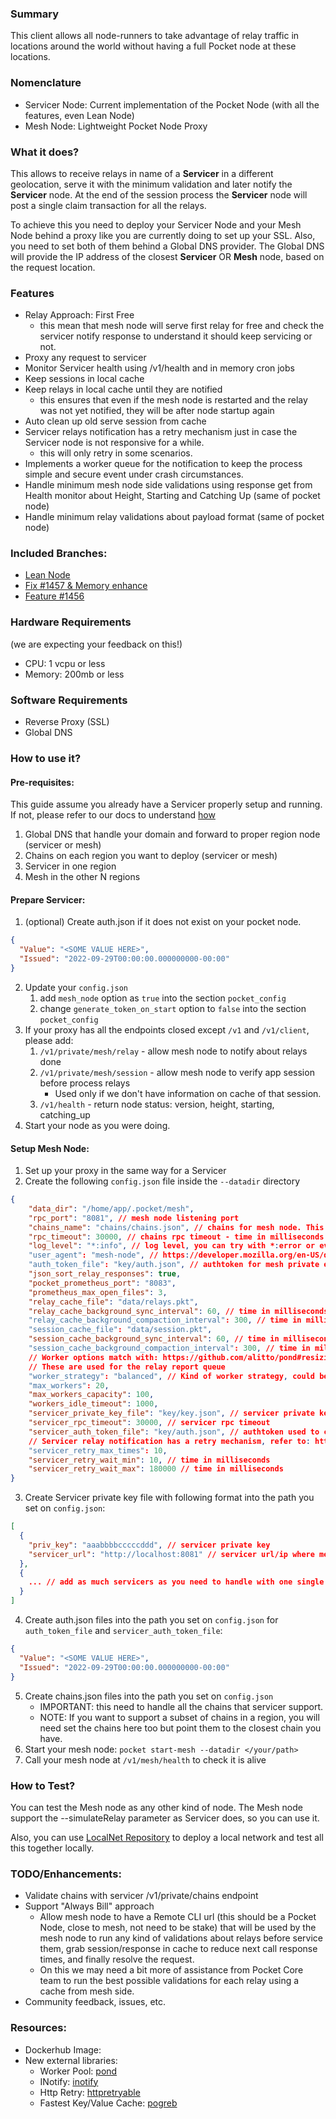### Summary

This client allows all node-runners to take advantage of relay traffic in locations around the world without having a full Pocket node at these locations.

### Nomenclature

* Servicer Node: Current implementation of the Pocket Node (with all the features, even Lean Node)
* Mesh Node: Lightweight Pocket Node Proxy

### What it does?

This allows to receive relays in name of a **Servicer** in a different geolocation, serve it with the minimum validation and later notify the **Servicer** node.
At the end of the session process the **Servicer** node will post a single claim transaction for all the relays.

To achieve this you need to deploy your Servicer Node and your Mesh Node behind a proxy like you are currently doing to set up your SSL.
Also, you need to set both of them behind a Global DNS provider. The Global DNS will provide the IP address of the closest **Servicer** OR **Mesh** node, based on the request location.

### Features

* Relay Approach: First Free
  * this mean that mesh node will serve first relay for free and check the servicer notify response to understand it should keep servicing or not.
* Proxy any request to servicer
* Monitor Servicer health using /v1/health and in memory cron jobs
* Keep sessions in local cache
* Keep relays in local cache until they are notified
  * this ensures that even if the mesh node is restarted and the relay was not yet notified, they will be after node startup again
* Auto clean up old serve session from cache
* Servicer relays notification has a retry mechanism just in case the Servicer node is not responsive for a while.
  * this will only retry in some scenarios.
* Implements a worker queue for the notification to keep the process simple and secure event under crash circumstances.
* Handle minimum mesh node side validations using response get from Health monitor about Height, Starting and Catching Up (same of pocket node)
* Handle minimum relay validations about payload format (same of pocket node)

### Included Branches:

* [Lean Node](https://github.com/pokt-network/pocket-core/tree/ethereal-wombat)
* [Fix #1457 & Memory enhance](https://github.com/pokt-network/pocket-core/pull/1485)
* [Feature #1456](https://github.com/pokt-network/pocket-core/pull/1483)

### Hardware Requirements
(we are expecting your feedback on this!)
* CPU: 1 vcpu or less
* Memory: 200mb or less

### Software Requirements
* Reverse Proxy (SSL)
* Global DNS

### How to use it?

#### Pre-requisites:

This guide assume you already have a Servicer properly setup and running. If not, please refer to our docs to understand [how](cli/default.md)

1. Global DNS that handle your domain and forward to proper region node (servicer or mesh)
2. Chains on each region you want to deploy (servicer or mesh)
3. Servicer in one region
4. Mesh in the other N regions

#### Prepare Servicer:

1. (optional) Create auth.json if it does not exist on your pocket node.
```json
{
  "Value": "<SOME VALUE HERE>",
  "Issued": "2022-09-29T00:00:00.000000000-00:00"
}
```
2. Update your `config.json`
   1. add `mesh_node` option as `true` into the section `pocket_config`
   2. change `generate_token_on_start` option to `false` into the section `pocket_config`
3. If your proxy has all the endpoints closed except `/v1` and `/v1/client`, please add:
   1. `/v1/private/mesh/relay` - allow mesh node to notify about relays done
   2. `/v1/private/mesh/session` - allow mesh node to verify app session before process relays
      * Used only if we don't have information on cache of that session.
   3. `/v1/health` - return node status: version, height, starting, catching_up
4. Start your node as you were doing.

#### Setup Mesh Node:

1. Set up your proxy in the same way for a Servicer
2. Create the following `config.json` file inside the `--datadir` directory
```json
{
	"data_dir": "/home/app/.pocket/mesh",
    "rpc_port": "8081", // mesh node listening port
    "chains_name": "chains/chains.json", // chains for mesh node. This should be a filename path relative to --datadir
    "rpc_timeout": 30000, // chains rpc timeout - time in milliseconds
    "log_level": "*:info", // log level, you can try with *:error or even *:debug (this print a lot)
    "user_agent": "mesh-node", // https://developer.mozilla.org/en-US/docs/Web/HTTP/Headers/User-Agent
    "auth_token_file": "key/auth.json", // authtoken for mesh private endpoints. This should be a filename path relative to --datadir
    "json_sort_relay_responses": true,
    "pocket_prometheus_port": "8083",
    "prometheus_max_open_files": 3,
    "relay_cache_file": "data/relays.pkt",
  	"relay_cache_background_sync_interval": 60, // time in milliseconds. https://pkg.go.dev/github.com/akrylysov/pogreb#Options
  	"relay_cache_background_compaction_interval": 300, // time in milliseconds. https://pkg.go.dev/github.com/akrylysov/pogreb#Options
    "session_cache_file": "data/session.pkt",
    "session_cache_background_sync_interval": 60, // time in milliseconds. https://pkg.go.dev/github.com/akrylysov/pogreb#Options
    "session_cache_background_compaction_interval": 300, // time in milliseconds. https://pkg.go.dev/github.com/akrylysov/pogreb#Options
    // Worker options match with: https://github.com/alitto/pond#resizing-strategies
    // These are used for the relay report queue
    "worker_strategy": "balanced", // Kind of worker strategy, could be: balanced | eager | lazy
    "max_workers": 20,
    "max_workers_capacity": 100,
    "workers_idle_timeout": 1000,
    "servicer_private_key_file": "key/key.json", // servicer private key to sign proof message on relay response. This should be a filename path relative to --datadir
    "servicer_rpc_timeout": 30000, // servicer rpc timeout
    "servicer_auth_token_file": "key/auth.json", // authtoken used to call servicer. This should be a filename path relative to --datadir
    // Servicer relay notification has a retry mechanism, refer to: https://github.com/hashicorp/go-retryablehttp
    "servicer_retry_max_times": 10,
    "servicer_retry_wait_min": 10, // time in milliseconds
    "servicer_retry_wait_max": 180000 // time in milliseconds
}
```
3. Create Servicer private key file with following format into the path you set on `config.json`:
```json
[
  {
	"priv_key": "aaabbbbcccccddd", // servicer private key
	"servicer_url": "http://localhost:8081" // servicer url/ip where mesh node can reach the servicer node to check health, proxy requests and notify relays
  },
  {
	... // add as much servicers as you need to handle with one single geo-mesh process.
  }
]

```
4. Create auth.json files into the path you set on `config.json` for `auth_token_file` and `servicer_auth_token_file`:
```json
{
  "Value": "<SOME VALUE HERE>",
  "Issued": "2022-09-29T00:00:00.000000000-00:00"
}
```
5. Create chains.json files into the path you set on `config.json`
   * IMPORTANT: this need to handle all the chains that servicer support.
   * NOTE: If you want to support a subset of chains in a region, you will need set the chains here too but point them to the closest chain you have.
6. Start your mesh node: `pocket start-mesh --datadir </your/path>`
7. Call your mesh node at `/v1/mesh/health` to check it is alive

### How to Test?

You can test the Mesh node as any other kind of node. The Mesh node support the --simulateRelay parameter as Servicer does, so you can use it.

Also, you can use [LocalNet Repository](https://github.com/pokt-scan/pocket-localnet) to deploy a local network and test all this together locally.

### TODO/Enhancements:
* Validate chains with servicer /v1/private/chains endpoint
* Support "Always Bill" approach
  * Allow mesh node to have a Remote CLI url (this should be a Pocket Node, close to mesh, not need to be stake) that will be used
  by the mesh node to run any kind of validations about relays before service them, grab session/response in cache to reduce next call response times, and finally resolve the request.
  * On this we may need a bit more of assistance from Pocket Core team to run the best possible validations for each relay using a cache from mesh side.
* Community feedback, issues, etc.

### Resources:

* Dockerhub Image:
* New external libraries:
  * Worker Pool: [pond](https://github.com/alitto/pond)
  * INotify: [inotify](https://github.com/fsnotify/fsnotify)
  * Http Retry: [httpretryable](https://github.com/hashicorp/go-retryablehttp)
  * Fastest Key/Value Cache: [pogreb](https://github.com/akrylysov/pogreb)
